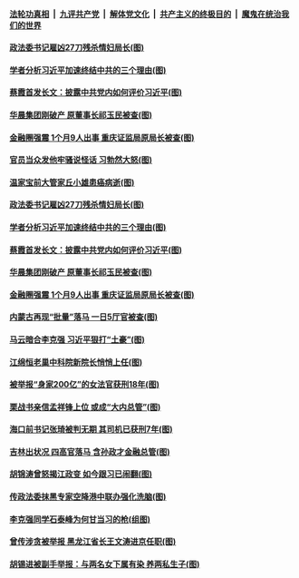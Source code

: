 

####  [法轮功真相](../../../../basic/blob/master/README.md?t=12061502) &nbsp;|&nbsp; [九评共产党](../../../../9ping.md/blob/master/README.md?t=12061502) &nbsp;|&nbsp; [解体党文化](../../../../jtdwh.md/blob/master/README.md?t=12061502)  &nbsp;|&nbsp; [共产主义的终极目的](../../../../gczydzjmd.md/blob/master/README.md?t=12061502) &nbsp;|&nbsp; [魔鬼在统治我们的世界](../../../../mgztzwmdsj.md/blob/master/README.md?t=12061502) 

#### [政法委书记雇凶27刀残杀情妇局长(图)](../pages/p2/954833.md?t=12061502) 

#### [学者分析习近平加速终结中共的三个理由(图)](../pages/p2/954812.md?t=12061502) 

#### [蔡霞首发长文：披露中共党内如何评价习近平(图)](../pages/p2/954811.md?t=12061502) 

#### [华晨集团刚破产 原董事长祁玉民被查(图)](../pages/p2/954801.md?t=12061502) 

#### [金融圈强震 1个月9人出事 重庆证监局原局长被查(图)](../pages/p2/954796.md?t=12061502) 


#### [官员当众发他牢骚说怪话 习勃然大怒(图)](../pages/p2/954878.md?t=12061502) 

#### [温家宝前大管家丘小雄患癌病逝(图)](../pages/p2/954873.md?t=12061502) 

#### [政法委书记雇凶27刀残杀情妇局长(图)](../pages/p2/954833.md?t=12061502) 

#### [学者分析习近平加速终结中共的三个理由(图)](../pages/p2/954812.md?t=12061502) 

#### [蔡霞首发长文：披露中共党内如何评价习近平(图)](../pages/p2/954811.md?t=12061502) 

#### [华晨集团刚破产 原董事长祁玉民被查(图)](../pages/p2/954801.md?t=12061502) 

#### [金融圈强震 1个月9人出事 重庆证监局原局长被查(图)](../pages/p2/954796.md?t=12061502) 

#### [内蒙古再现“批量”落马 一日5厅官被查(图)](../pages/p2/954789.md?t=12061502) 


#### [马云暗合李克强 习近平狠打“土豪”(图)](../pages/p2/954599.md?t=12061502) 

#### [江绵恒老巢中科院新院长悄悄上任(图)](../pages/p2/954729.md?t=12061502) 

#### [被举报“身家200亿”的女法官获刑18年(图)](../pages/p2/954718.md?t=12061502) 

#### [栗战书亲信孟祥锋上位 或成“大内总管”(图)](../pages/p2/954681.md?t=12061502) 

#### [海口前书记张琦被判无期 其司机已获刑7年(图)](../pages/p2/954668.md?t=12061502) 

#### [吉林出状况 四高官落马 含孙政才金融总管(图)](../pages/p2/954583.md?t=12061502) 

#### [胡锦涛曾怒揭江政变 如今跟习已闹翻(图)](../pages/p2/954592.md?t=12061502) 

#### [传政法委抹黑专家空降港中联办强化洗脑(图)](../pages/p2/954564.md?t=12061502) 

#### [李克强同学石泰峰为何甘当习的枪(组图)](../pages/p2/954502.md?t=12061502) 

#### [曾传涉贪被举报 黑龙江省长王文涛进京任职(图)](../pages/p2/954486.md?t=12061502) 

#### [胡锡进被副手举报：与两名女下属有染 养两私生子(图)](../pages/p2/954470.md?t=12061502) 

